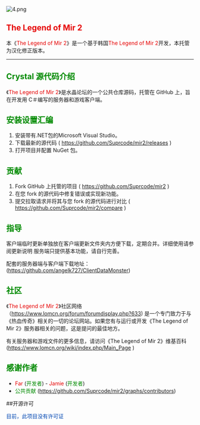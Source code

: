 ![4.png](https://img.remit.ee/api/file/AgACAgUAAyEGAASHRsPbAAIKmWgkiWsO0KW0qJk9ombCUqjA0r5zAAJHxjEbmbopVdkIPpAzcca9AQADAgADeQADNgQ.png '4.png')
## <span style="color:#e60000;">**The Legend of Mir 2**</span>
本《<span style="color:#e60000;">The Legend of Mir 2</span>》是一个基于韩国<span style="color:#e60000;">The Legend of Mir 2</span>开发，本托管为汉化修正版本。

-----------------------------------------------------------------
## <span style="color:#008a00;">Crystal 源代码介绍</span>
《<span style="color:#e60000;">The Legend of Mir 2</span>》是水晶论坛的一个公共仓库源码，托管在 GitHub 上，旨在开发用 C＃编写的服务器和游戏客户端。

## <span style="color:#008a00;">安装设置汇编</span>
1. 安装带有.NET包的Microsoft Visual Studio。
2. 下载最新的源代码 ( https://github.com/Suprcode/mir2/releases )
3. 打开项目并配置 NuGet 包。

## <span style="color:#008a00;">贡献</span>
1. Fork GitHub 上托管的项目 ( https://github.com/Suprcode/mir2 )
2. 在您 fork 的源代码中修复错误或实现新功能。
3. 提交拉取请求并将其与您 fork 的源代码进行对比 ( https://github.com/Suprcode/mir2/compare )

## <span style="color:#008a00;">指导</span>
客户端临时更新单独放在客户端更新文件夹内方便下载，定期合并。详细使用请参阅更新说明 服务端只提供基本功能，请自行完善。

配套的服务器端与客户端下载地址：(https://github.com/angelk727/ClientDataMonster)

## <span style="color:#008a00;">社区</span>
《<span style="color:#e60000;">The Legend of Mir 2</span>》社区网络（https://www.lomcn.org/forum/forumdisplay.php?633) 是一个专门致力于与《热血传奇》相关的一切的论坛网站。如果您有与运行或开发《The Legend of Mir 2》服务器相关的问题，这是提问的最佳地方。

有关服务器和游戏文件的更多信息，请访问《The Legend of Mir 2》维基百科 (https://www.lomcn.org/wiki/index.php/Main_Page )
## <span style="color:#008a00;">感谢作者</span>
- <span style="color:#e60000;">Far</span> (<span style="color:#008a00;">开发者</span>)
-<span style="color:#e60000;"> Jamie </span>(<span style="color:#008a00;">开发者</span>)
- <span style="color:#008a00;">公共贡献</span> (https://github.com/Suprcode/mir2/graphs/contributors)

##开源许可

<span style="color:#0047b2;">目前，此项目没有许可证</span>
